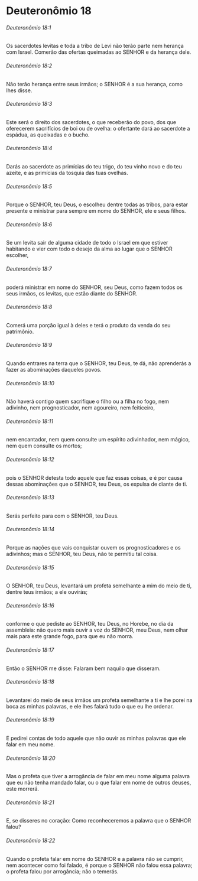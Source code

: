 # Deuteronômio 18

###### Deuteronômio 18:1

Os sacerdotes levitas e toda a tribo de Levi não terão parte nem herança com Israel. Comerão das ofertas queimadas ao SENHOR e da herança dele.

###### Deuteronômio 18:2

Não terão herança entre seus irmãos; o SENHOR é a sua herança, como lhes disse.

###### Deuteronômio 18:3

Este será o direito dos sacerdotes, o que receberão do povo, dos que oferecerem sacrifícios de boi ou de ovelha: o ofertante dará ao sacerdote a espádua, as queixadas e o bucho.

###### Deuteronômio 18:4

Darás ao sacerdote as primícias do teu trigo, do teu vinho novo e do teu azeite, e as primícias da tosquia das tuas ovelhas.

###### Deuteronômio 18:5

Porque o SENHOR, teu Deus, o escolheu dentre todas as tribos, para estar presente e ministrar para sempre em nome do SENHOR, ele e seus filhos.

###### Deuteronômio 18:6

Se um levita sair de alguma cidade de todo o Israel em que estiver habitando e vier com todo o desejo da alma ao lugar que o SENHOR escolher,

###### Deuteronômio 18:7

poderá ministrar em nome do SENHOR, seu Deus, como fazem todos os seus irmãos, os levitas, que estão diante do SENHOR.

###### Deuteronômio 18:8

Comerá uma porção igual à deles e terá o produto da venda do seu patrimônio.

###### Deuteronômio 18:9

Quando entrares na terra que o SENHOR, teu Deus, te dá, não aprenderás a fazer as abominações daqueles povos.

###### Deuteronômio 18:10

Não haverá contigo quem sacrifique o filho ou a filha no fogo, nem adivinho, nem prognosticador, nem agoureiro, nem feiticeiro,

###### Deuteronômio 18:11

nem encantador, nem quem consulte um espírito adivinhador, nem mágico, nem quem consulte os mortos;

###### Deuteronômio 18:12

pois o SENHOR detesta todo aquele que faz essas coisas, e é por causa dessas abominações que o SENHOR, teu Deus, os expulsa de diante de ti.

###### Deuteronômio 18:13

Serás perfeito para com o SENHOR, teu Deus.

###### Deuteronômio 18:14

Porque as nações que vais conquistar ouvem os prognosticadores e os adivinhos; mas o SENHOR, teu Deus, não te permitiu tal coisa.

###### Deuteronômio 18:15

O SENHOR, teu Deus, levantará um profeta semelhante a mim do meio de ti, dentre teus irmãos; a ele ouvirás;

###### Deuteronômio 18:16

conforme o que pediste ao SENHOR, teu Deus, no Horebe, no dia da assembleia: não quero mais ouvir a voz do SENHOR, meu Deus, nem olhar mais para este grande fogo, para que eu não morra.

###### Deuteronômio 18:17

Então o SENHOR me disse: Falaram bem naquilo que disseram.

###### Deuteronômio 18:18

Levantarei do meio de seus irmãos um profeta semelhante a ti e lhe porei na boca as minhas palavras, e ele lhes falará tudo o que eu lhe ordenar.

###### Deuteronômio 18:19

E pedirei contas de todo aquele que não ouvir as minhas palavras que ele falar em meu nome.

###### Deuteronômio 18:20

Mas o profeta que tiver a arrogância de falar em meu nome alguma palavra que eu não tenha mandado falar, ou o que falar em nome de outros deuses, este morrerá.

###### Deuteronômio 18:21

E, se disseres no coração: Como reconheceremos a palavra que o SENHOR falou?

###### Deuteronômio 18:22

Quando o profeta falar em nome do SENHOR e a palavra não se cumprir, nem acontecer como foi falado, é porque o SENHOR não falou essa palavra; o profeta falou por arrogância; não o temerás.


